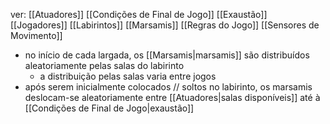 ver:
	[[Atuadores]]
	[[Condições de Final de Jogo]]
	[[Exaustão]]
	[[Jogadores]]
	[[Labirintos]]
	[[Marsamis]]
	[[Regras do Jogo]]
	[[Sensores de Movimento]]

- no início de cada largada, os [[Marsamis|marsamis]] são distribuídos aleatoriamente pelas salas do labirinto
	- a distribuição pelas salas varia entre jogos
- após serem inicialmente colocados // soltos no labirinto, os marsamis deslocam-se aleatoriamente entre [[Atuadores|salas disponíveis]] até à [[Condições de Final de Jogo|exaustão]]
